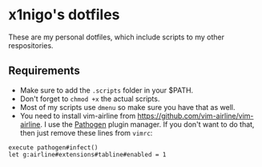 # x1nigo's dotfiles
These are my personal dotfiles, which include scripts to my other respositories.

## Requirements
- Make sure to add the `.scripts` folder in your $PATH.
- Don't forget to `chmod +x` the actual scripts.
- Most of my scripts use `dmenu` so make sure you have that as well.
- You need to install vim-airline from https://github.com/vim-airline/vim-airline. I use the
[Pathogen](https://github.com/tpope/vim-pathogen) plugin manager. If you don't want to do
that, then just remove these lines from `vimrc`:
```
execute pathogen#infect()
let g:airline#extensions#tabline#enabled = 1
```
